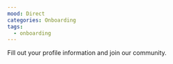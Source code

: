 ```yaml
---
mood: Direct
categories: Onboarding
tags:
  - onboarding
---
```

Fill out your profile information and join our community.